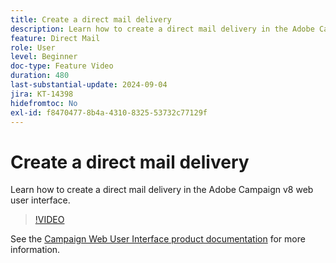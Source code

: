 ```yaml
---
title: Create a direct mail delivery
description: Learn how to create a direct mail delivery in the Adobe Campaign v8 web user interface.
feature: Direct Mail
role: User
level: Beginner
doc-type: Feature Video
duration: 480
last-substantial-update: 2024-09-04
jira: KT-14398
hidefromtoc: No
exl-id: f8470477-8b4a-4310-8325-53732c77129f
---
```

# Create a direct mail delivery

Learn how to create a direct mail delivery in the Adobe Campaign v8 web user interface.

>[!VIDEO](https://video.tv.adobe.com/v/3433316/?learn=on)

See the [Campaign Web User Interface product documentation](https://experienceleague.adobe.com/en/docs/campaign-web/v8/msg/direct-mail/gs-direct-mail) for more information.
